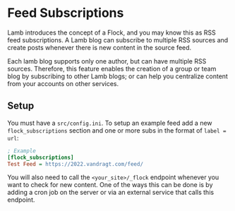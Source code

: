 # Feed Subscriptions

Lamb introduces the concept of a Flock, and you may know this as RSS feed subscriptions. 
A Lamb blog can subscribe to multiple RSS sources and create posts whenever there is new content in the source feed.

Each lamb blog supports only one author, but can have multiple RSS sources. Therefore, this feature enables the 
creation of a group or team blog by subscribing to other Lamb blogs; or can help you centralize content 
from your accounts on other services. 

## Setup

You must have a `src/config.ini`. To setup an example feed add a new `flock_subscriptions` section and one or more subs
in the format of `label = url`:

```ini
; Example 
[flock_subscriptions]
Test Feed = https://2022.vandragt.com/feed/
```

You will also need to call the `<your_site>/_flock` endpoint whenever you want to check for new content. One of the ways this
can be done is by adding a cron job on the server or via an external service that calls this endpoint.
